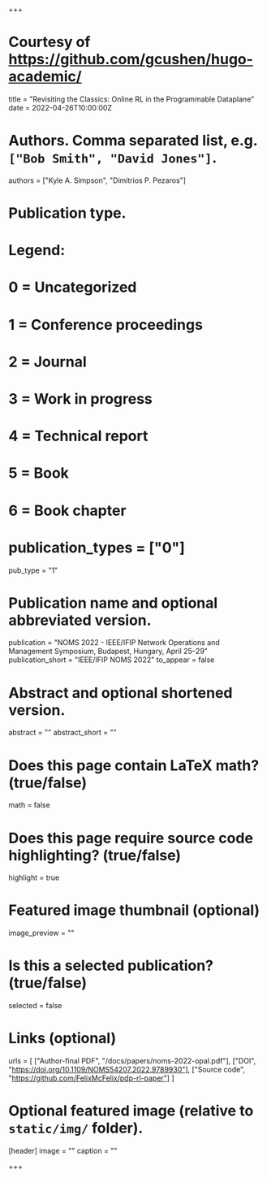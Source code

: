 +++

# Courtesy of https://github.com/gcushen/hugo-academic/

title = "Revisiting the Classics: Online RL in the Programmable Dataplane"
date = 2022-04-26T10:00:00Z

# Authors. Comma separated list, e.g. `["Bob Smith", "David Jones"]`.
authors = ["Kyle A. Simpson", "Dimitrios P. Pezaros"]

# Publication type.
# Legend:
# 0 = Uncategorized
# 1 = Conference proceedings
# 2 = Journal
# 3 = Work in progress
# 4 = Technical report
# 5 = Book
# 6 = Book chapter
# publication_types = ["0"]
pub_type = "1"

# Publication name and optional abbreviated version.
publication = "NOMS 2022 - IEEE/IFIP Network Operations and Management Symposium, Budapest, Hungary, April 25–29"
publication_short = "IEEE/IFIP NOMS 2022"
to_appear = false

# Abstract and optional shortened version.
abstract = ""
abstract_short = ""

# Does this page contain LaTeX math? (true/false)
math = false

# Does this page require source code highlighting? (true/false)
highlight = true

# Featured image thumbnail (optional)
image_preview = ""

# Is this a selected publication? (true/false)
selected = false

# Links (optional)
urls = [
	["Author-final PDF", "/docs/papers/noms-2022-opal.pdf"],
	["DOI", "https://doi.org/10.1109/NOMS54207.2022.9789930"],
	["Source code", "https://github.com/FelixMcFelix/pdp-rl-paper"]
]

# Optional featured image (relative to `static/img/` folder).
[header]
image = ""
caption = ""

+++